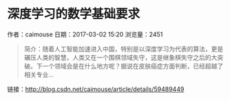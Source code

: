 # 深度学习的数学基础要求
作者：caimouse
日期：2017-03-02 15:20
浏览量：2451
> 简介：随着人工智能加速进入中国，特别是以深度学习为代表的算法，更是碾压人类的智慧，人类又在一个围棋领域失守，这是继象棋失守之后的大突破。下一个领域会是在什么地方呢？据说在皮肤癌症方面判断，已经超越了相关专业...

 链接：http://blog.csdn.net/caimouse/article/details/59489449
